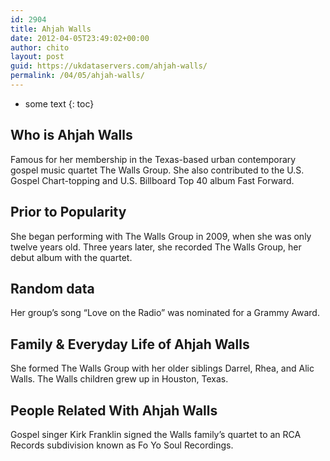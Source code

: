 ```yaml
---
id: 2904
title: Ahjah Walls
date: 2012-04-05T23:49:02+00:00
author: chito
layout: post
guid: https://ukdataservers.com/ahjah-walls/
permalink: /04/05/ahjah-walls/
---
```


* some text
{: toc}


## Who is  Ahjah Walls
                  
                  
                  
Famous for her membership in the Texas-based urban contemporary gospel music quartet The Walls Group. She also contributed to the U.S. Gospel Chart-topping and U.S. Billboard Top 40 album Fast Forward.
                  
                
                
                
## Prior to Popularity 
                  
                  
                  
She began performing with The Walls Group in 2009, when she was only twelve years old. Three years later, she recorded The Walls Group, her debut album with the quartet.
                  
                
                
                
## Random data 
                  
                  
                  
Her group&#8217;s song &#8220;Love on the Radio&#8221; was nominated for a Grammy Award.
                  
                
                
                
## Family & Everyday Life of Ahjah Walls
                  
                  
                  
She formed The Walls Group with her older siblings Darrel, Rhea, and Alic Walls. The Walls children grew up in Houston, Texas.
                  
                
                
                
## People Related With  Ahjah Walls
                  
                  
                  
Gospel singer Kirk Franklin signed the Walls family&#8217;s quartet to an RCA Records subdivision known as Fo Yo Soul Recordings.
                  
                
              
            
          
          
          
    
    
  
